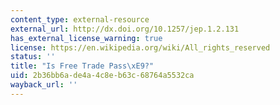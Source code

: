 ```yaml
---
content_type: external-resource
external_url: http://dx.doi.org/10.1257/jep.1.2.131
has_external_license_warning: true
license: https://en.wikipedia.org/wiki/All_rights_reserved
status: ''
title: "Is Free Trade Pass\xE9?"
uid: 2b36bb6a-de4a-4c8e-b63c-68764a5532ca
wayback_url: ''
---
```

